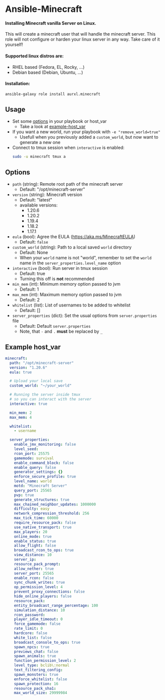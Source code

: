 # Ansible-Minecraft

#### Installing Minecraft vanilla Server on Linux.

This will create a minecraft user that will handle the minecraft server. This role will not configure or harden your linux server in any way. Take care of it yourself!

#### Supported linux distros are:
- RHEL based (Fedora, EL, Rocky, ...)
- Debian based (Debian, Ubuntu, ...)

#### Installation:
```bash
ansible-galaxy role install aurxl.minecraft
```

## Usage
- Set some [options](#options) in your playbook or host_var
  - Take a look at [example-host_var](#example-host_var)
- If you want a new world, run your playbook with `-e "remove_world=true"`
  - Usefull when you previously added a `custom_world`, but now want to generate a new one
- Connect to tmux session when `interactive` is enabled:
    ```bash
    sudo -u minecraft tmux a
    ```

## Options
- `path`  (string): Remote root path of the minecraft server
  - Default: "/opt/minecraft-server"
- `version` (string): Minecraft version
  - Default: "latest"
  - available versions:
    -  1.20.6
    -  1.20.2
    -  1.19.4
    -  1.18.2
    -  1.17.1
- `eula` (bool): Agree the EULA (https://aka.ms/MinecraftEULA)
  - Default: `false`
- `custom_world` (string): Path to a local saved `world` directory
  - Default: None
  - When your `world` name is not "world", remember to set the `world` name in the `server_properties.level_name` option
- `interactive` (bool): Run server in tmux session
  - Default: true
  - Turning this off is **not** recommended
- `min_mem` (int): Minimum memory option passed to jvm
  - Default: 1
- `max_mem` (int): Maximum memory option passed to jvm
  - Default: 2
- `whitelist` (list): List of usernames to be added to whitelist
  - Default: []
- `server_properties` (dict): Set the usual options from `server.properties` file
  - Default: Default `server.properties`
  - Note, that `-` and `.` **must** be replaced by `_`

## Example host_var
```yaml
minecraft:
  path: "/opt/minecraft-server"
  version: "1.20.6"
  eula: true

  # Upload your local save
  custom_world: "~/your_world"

  # Running the server inside tmux
  # so you can interact with the server
  interactive: true

  min_mem: 2
  max_mem: 4

  whitelist:
    - username

  server_properties:
    enable_jmx_monitoring: false
    level_seed:
    rcon_port: 25575
    gamemode: survival
    enable_command_block: false
    enable_query: false
    generator_settings: {}
    enforce_secure_profile: true
    level_name: world
    motd: "Minecraft Server"
    query_port: 25565
    pvp: true
    generate_structures: true
    max_chained_neighbor_updates: 1000000
    difficulty: easy
    network_compression_threshold: 256
    max_tick_time: 60000
    require_resource_pack: false
    use_native_transport: true
    max_players: 20
    online_mode: true
    enable_status: true
    allow_flight: false
    broadcast_rcon_to_ops: true
    view_distance: 10
    server_ip:
    resource_pack_prompt: 
    allow_nether: true
    server_port: 25565
    enable_rcon: false
    sync_chunk_writes: true
    op_permission_level: 4
    prevent_proxy_connections: false
    hide_online_players: false
    resource_pack: 
    entity_broadcast_range_percentage: 100
    simulation_distance: 10
    rcon_password: 
    player_idle_timeout: 0
    force_gamemode: false
    rate_limit: 0
    hardcore: false
    white_list: false
    broadcast_console_to_ops: true
    spawn_npcs: true
    previews_chat: false
    spawn_animals: true
    function_permission_level: 2
    level_type: bclib\:normal
    text_filtering_config: 
    spawn_monsters: true
    enforce_whitelist: false
    spawn_protection: 16
    resource_pack_sha1: 
    max_world_size: 29999984
```
